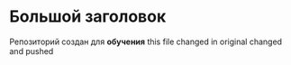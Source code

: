 # Большой заголовок
Репозиторий создан для **обучения**
this file changed in original 
changed and pushed
